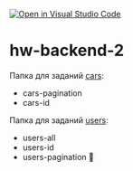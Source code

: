 [![Open in Visual Studio Code](https://classroom.github.com/assets/open-in-vscode-2e0aaae1b6195c2367325f4f02e2d04e9abb55f0b24a779b69b11b9e10269abc.svg)](https://classroom.github.com/online_ide?assignment_repo_id=15392031&assignment_repo_type=AssignmentRepo)
# hw-backend-2

Папка для заданий [cars](./cars):
- cars-pagination
- cars-id

Папка для заданий [users](./users):
- users-all
- users-id
- users-pagination 💎
